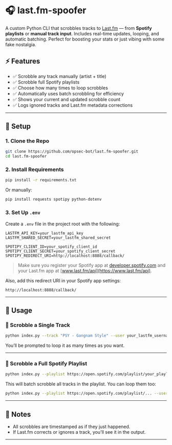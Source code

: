 # 🎧 last.fm-spoofer

A custom Python CLI that scrobbles tracks to [Last.fm](https://www.last.fm) — from **Spotify playlists** or **manual track input**. Includes real-time updates, looping, and automatic batching. Perfect for boosting your stats or just vibing with some fake nostalgia.

## ⚡ Features

- ✅ Scrobble any track manually (artist + title)
- ✅ Scrobble full Spotify playlists
- ✅ Choose how many times to loop scrobbles
- ✅ Automatically uses batch scrobbling for efficiency
- ✅ Shows your current and updated scrobble count
- ✅ Logs ignored tracks and Last.fm metadata corrections

---

## 🔧 Setup

### 1. Clone the Repo

```bash
git clone https://github.com/opsec-bot/last.fm-spoofer.git
cd last.fm-spoofer
```

### 2. Install Requirements

```bash
pip install -r requirements.txt
```

Or manually:

```bash
pip install requests spotipy python-dotenv
```

### 3. Set Up `.env`

Create a `.env` file in the project root with the following:

```env
LASTFM_API_KEY=your_lastfm_api_key
LASTFM_SHARED_SECRET=your_lastfm_shared_secret

SPOTIPY_CLIENT_ID=your_spotify_client_id
SPOTIPY_CLIENT_SECRET=your_spotify_client_secret
SPOTIPY_REDIRECT_URI=http://localhost:8888/callback/
```

> Make sure you register your Spotify app at [developer.spotify.com](https://developer.spotify.com) and your Last.fm app at [www.last.fm/api](https://www.last.fm/api).

Also, add this redirect URI in your Spotify app settings:

```
http://localhost:8888/callback/
```

---

## 🚀 Usage

### 🔂 Scrobble a Single Track

```bash
python index.py --track "PSY - Gangnam Style" --user your_lastfm_username
```

You’ll be prompted to loop it as many times as you want.

---

### 🎵 Scrobble a Full Spotify Playlist

```bash
python index.py --playlist https://open.spotify.com/playlist/your_playlist_id --user your_lastfm_username
```

This will batch scrobble all tracks in the playlist. You can loop them too:

```bash
python index.py --playlist https://open.spotify.com/playlist/... --user your_lastfm_username --loop 5
```

---

## 🧠 Notes

- All scrobbles are timestamped as if they just happened.
- If Last.fm corrects or ignores a track, you'll see it in the output.

---
